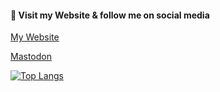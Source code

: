 <h4>👋 Visit my Website & follow me on social media</h4>

<a href="https://waterydesert.com">
  <p>My Website</p>
</a>

<a rel="me" href="https://mastodon.social/@watery_desert">
  <p>Mastodon</p>
</a>


<!--
**watery-desert/watery-desert** is a ✨ _special_ ✨ repository because its `README.md` (this file) appears on your GitHub profile.

Here are some ideas to get you started:

- 🔭 I’m currently working on ...
- 🌱 I’m currently learning ...
- 👯 I’m looking to collaborate on ...
- 🤔 I’m looking for help with ...
- 💬 Ask me about ...
- 📫 How to reach me: ...
- 😄 Pronouns: ...
- ⚡ Fun fact: ...
-->

[![Top Langs](https://github-readme-stats.vercel.app/api/top-langs/?username=watery-desert&hide=ruby,html,kotlin)](https://waterydesert.com/)
